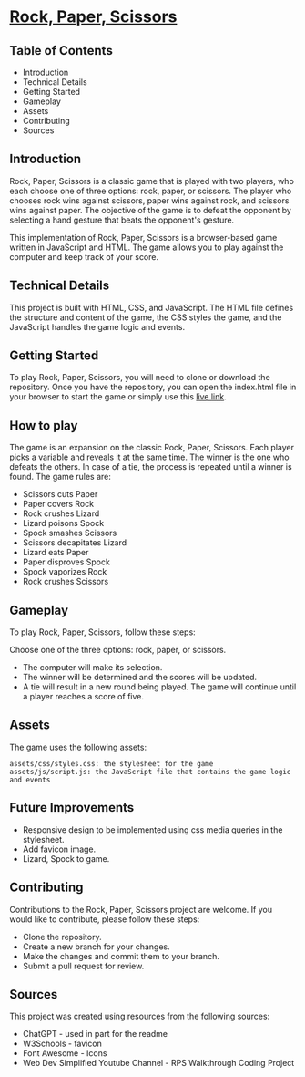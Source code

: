 # [Rock, Paper, Scissors ](https://kc-7.github.io/rock-paper-scissors/)

## Table of Contents
- Introduction
- Technical Details
- Getting Started
- Gameplay
- Assets
- Contributing
- Sources

## Introduction
Rock, Paper, Scissors is a classic game that is played with two players, who each choose one of three options: rock, paper, or scissors. The player who chooses rock wins against scissors, paper wins against rock, and scissors wins against paper. The objective of the game is to defeat the opponent by selecting a hand gesture that beats the opponent's gesture.

This implementation of Rock, Paper, Scissors is a browser-based game written in JavaScript and HTML. The game allows you to play against the computer and keep track of your score.

## Technical Details
This project is built with HTML, CSS, and JavaScript. The HTML file defines the structure and content of the game, the CSS styles the game, and the JavaScript handles the game logic and events.

## Getting Started
To play Rock, Paper, Scissors, you will need to clone or download the repository. Once you have the repository, you can open the index.html file in your browser to start the game or simply use this [live link](https://kc-7.github.io/rock-paper-scissors/).

## How to play
The game is an expansion on the classic Rock, Paper, Scissors. Each player picks a variable and reveals it at the same time. The winner is the one who defeats the others. In case of a tie, the process is repeated until a winner is found. The game rules are:
- Scissors cuts Paper
- Paper covers Rock
- Rock crushes Lizard
- Lizard poisons Spock
- Spock smashes Scissors
- Scissors decapitates Lizard
- Lizard eats Paper
- Paper disproves Spock
- Spock vaporizes Rock
- Rock crushes Scissors

## Gameplay
To play Rock, Paper, Scissors, follow these steps:

Choose one of the three options: rock, paper, or scissors.
- The computer will make its selection.
- The winner will be determined and the scores will be updated.
- A tie will result in a new round being played. The game will continue until a player reaches a score of five.

## Assets
The game uses the following assets:

    assets/css/styles.css: the stylesheet for the game
    assets/js/script.js: the JavaScript file that contains the game logic and events

## Future Improvements 
- Responsive design to be implemented using css media queries in the stylesheet.
- Add favicon image.
- Lizard, Spock to game. 

## Contributing
Contributions to the Rock, Paper, Scissors project are welcome. If you would like to contribute, please follow these steps:

- Clone the repository.
- Create a new branch for your changes.
- Make the changes and commit them to your branch.
- Submit a pull request for review.

## Sources
This project was created using resources from the following sources:

- ChatGPT - used in part for the readme
- W3Schools - favicon
- Font Awesome - Icons
- Web Dev Simplified Youtube Channel - RPS Walkthrough Coding Project